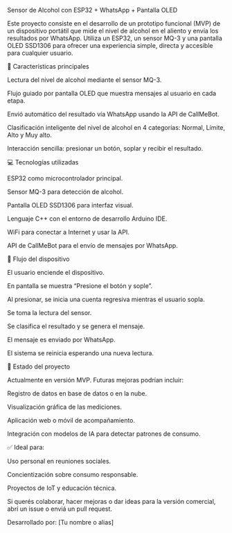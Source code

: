 Sensor de Alcohol con ESP32 + WhatsApp + Pantalla OLED

Este proyecto consiste en el desarrollo de un prototipo funcional (MVP) de un dispositivo portátil que mide el nivel de alcohol en el aliento y envía los resultados por WhatsApp. Utiliza un ESP32, un sensor MQ-3 y una pantalla OLED SSD1306 para ofrecer una experiencia simple, directa y accesible para cualquier usuario.

🔹 Características principales

Lectura del nivel de alcohol mediante el sensor MQ-3.

Flujo guiado por pantalla OLED que muestra mensajes al usuario en cada etapa.

Envió automático del resultado vía WhatsApp usando la API de CallMeBot.

Clasificación inteligente del nivel de alcohol en 4 categorías: Normal, Límite, Alto y Muy alto.

Interacción sencilla: presionar un botón, soplar y recibir el resultado.

💻 Tecnologías utilizadas

ESP32 como microcontrolador principal.

Sensor MQ-3 para detección de alcohol.

Pantalla OLED SSD1306 para interfaz visual.

Lenguaje C++ con el entorno de desarrollo Arduino IDE.

WiFi para conectar a Internet y usar la API.

API de CallMeBot para el envío de mensajes por WhatsApp.

🔄 Flujo del dispositivo

El usuario enciende el dispositivo.

En pantalla se muestra “Presione el botón y sople”.

Al presionar, se inicia una cuenta regresiva mientras el usuario sopla.

Se toma la lectura del sensor.

Se clasifica el resultado y se genera el mensaje.

El mensaje es enviado por WhatsApp.

El sistema se reinicia esperando una nueva lectura.

📅 Estado del proyecto

Actualmente en versión MVP. Futuras mejoras podrían incluir:

Registro de datos en base de datos o en la nube.

Visualización gráfica de las mediciones.

Aplicación web o móvil de acompañamiento.

Integración con modelos de IA para detectar patrones de consumo.

✅ Ideal para:

Uso personal en reuniones sociales.

Concientización sobre consumo responsable.

Proyectos de IoT y educación técnica.

Si querés colaborar, hacer mejoras o dar ideas para la versión comercial, abrí un issue o enviá un pull request.

Desarrollado por: [Tu nombre o alias]
